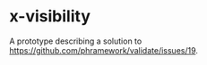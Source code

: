 # x-visibility
A prototype describing a solution to https://github.com/phramework/validate/issues/19.
